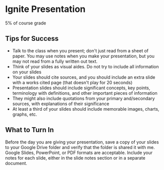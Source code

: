 # Ignite Presentation

5% of course grade

## Tips for Success

- Talk to the class when you present; don't just read from a sheet of paper. You may use notes when you make your presentation, but you may not read from a fully written out text.
- Think of your slides as visual aides. Do not try to include all information on your slides
- Your slides should cite sources, and you should include an extra slide with a works cited page (that doesn't play for 20 seconds)
- Presentation slides should include significant concepts, key points, terminology with definitions, and other important pieces of information
- They might also include quotations from your primary and/secondary sources, with explanations of their significance
- At least a third of your slides should include memorable images, charts, graphs, etc.

## What to Turn In

Before the day you are giving your presentation, save a copy of your slides to your Google Drive folder and verify that the folder is shared it with me. Google Slides, PowerPoint, or PDF formats are acceptable. Include your notes for each slide, either in the slide notes section or in a separate document.
